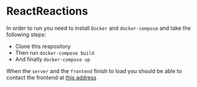 # ReactReactions

In order to run you need to install `Docker` and `docker-compose` and take the following steps:

* Clone this respository
* Then run `docker-compose build`
* And finally `docker-compose up`

When the `server` and the `frontend` finish to load you should be able to contact the frontend at [this address](localhot:3000/login)